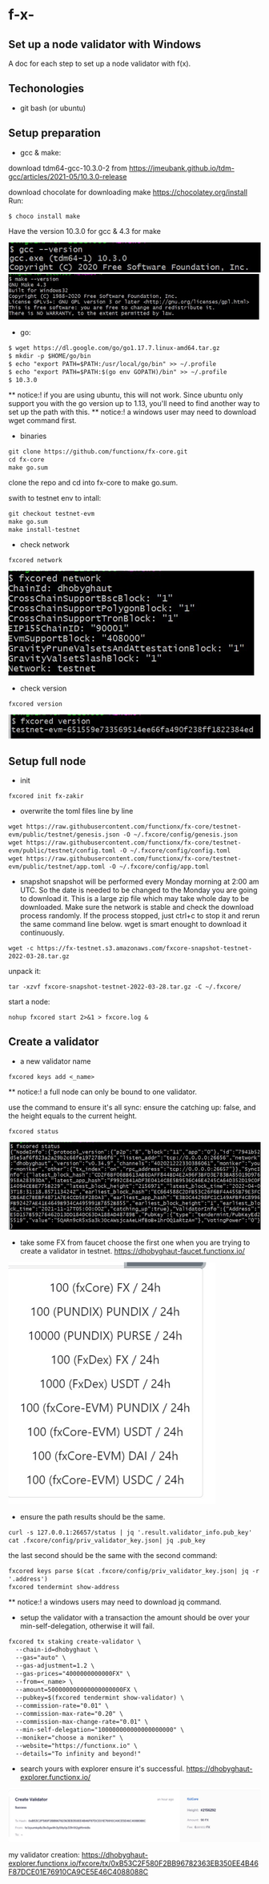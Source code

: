 # f-x-
## Set up a node validator with Windows
A doc for each step to set up a node validator with f(x).

## Techonologies
* git bash (or ubuntu)

## Setup preparation
* gcc & make:

download tdm64-gcc-10.3.0-2 from https://jmeubank.github.io/tdm-gcc/articles/2021-05/10.3.0-release

download chocolate for downloading make https://chocolatey.org/install
Run:
```
$ choco install make
```
Have the version 10.3.0 for gcc & 4.3 for make

![gcc-version](https://github.com/liq19ch/f-x-/blob/main/image/gcc.jpg)
![make-version](https://github.com/liq19ch/f-x-/blob/main/image/make.jpg)

* go:
```
$ wget https://dl.google.com/go/go1.17.7.linux-amd64.tar.gz 
$ mkdir -p $HOME/go/bin
$ echo "export PATH=$PATH:/usr/local/go/bin" >> ~/.profile
$ echo "export PATH=$PATH:$(go env GOPATH)/bin" >> ~/.profile
$ 10.3.0
```

** notice:! if you are using ubuntu, this will not work. Since ubuntu only support you with the go version up to 1.13, you'll need to find another way to set up the path with this.
** notice:! a windows user may need to download wget command first.


* binaries
```
git clone https://github.com/functionx/fx-core.git
cd fx-core
make go.sum
```

clone the repo and cd into fx-core to make go.sum.

swith to testnet env to intall:

```
git checkout testnet-evm
make go.sum
make install-testnet
```

* check network
```
fxcored network
```

![network](https://github.com/liq19ch/f-x-/blob/main/image/network.jpg)

* check version
```
fxcored version
```

![fxcored-version](https://github.com/liq19ch/f-x-/blob/main/image/version.jpg)


## Setup full node
* init
```
fxcored init fx-zakir
```

* overwrite the toml files line by line
```
wget https://raw.githubusercontent.com/functionx/fx-core/testnet-evm/public/testnet/genesis.json -O ~/.fxcore/config/genesis.json
wget https://raw.githubusercontent.com/functionx/fx-core/testnet-evm/public/testnet/config.toml -O ~/.fxcore/config/config.toml
wget https://raw.githubusercontent.com/functionx/fx-core/testnet-evm/public/testnet/app.toml -O ~/.fxcore/config/app.toml
```

* snapshot
snapshot will be performed every Monday morning at 2:00 am UTC. So the date is needed to be changed to the Monday you are going to download it.
This is a large zip file which may take whole day to be downloaded. Make sure the network is stable and check the download process randomly.
If the process stopped, just ctrl+c to stop it and rerun the same command line below. wget is smart enought to download it continuously. 

```
wget -c https://fx-testnet.s3.amazonaws.com/fxcore-snapshot-testnet-2022-03-28.tar.gz
```

unpack it:

```
tar -xzvf fxcore-snapshot-testnet-2022-03-28.tar.gz -C ~/.fxcore/
```

start a node:
```
nohup fxcored start 2>&1 > fxcore.log &
```

## Create a validator
* a new validator name
```
fxcored keys add <_name>
```

** notice:! a full node can only be bound to one validator.

use the command to ensure it's all sync:
ensure the catching up: false, and the height equals to the current height.
```
fxcored status
```
![status](https://github.com/liq19ch/f-x-/blob/main/image/status.jpg)

* take some FX from faucet
choose the first one when you are trying to create a validator in testnet.
https://dhobyghaut-faucet.functionx.io/

![faucet](https://github.com/liq19ch/f-x-/blob/main/image/faucet.jpg)

* ensure the path
results should be the same.
```
curl -s 127.0.0.1:26657/status | jq '.result.validator_info.pub_key'
cat .fxcore/config/priv_validator_key.json| jq .pub_key
```

the last second should be the same with the second command:
```
fxcored keys parse $(cat .fxcore/config/priv_validator_key.json| jq -r '.address')
fxcored tendermint show-address
```


** notice:! a windows users may need to download jq command.


* setup the validator with a transaction
the amount should be over your min-self-delegation, otherwise it will fail.

```
fxcored tx staking create-validator \
  --chain-id=dhobyghaut \
  --gas="auto" \
  --gas-adjustment=1.2 \
  --gas-prices="4000000000000FX" \
  --from=<_name> \
  --amount=500000000000000000000FX \
  --pubkey=$(fxcored tendermint show-validator) \
  --commission-rate="0.01" \
  --commission-max-rate="0.20" \
  --commission-max-change-rate="0.01" \
  --min-self-delegation="100000000000000000000" \
  --moniker="choose a moniker" \
  --website="https://functionx.io" \
  --details="To infinity and beyond!" 
  ```
  
  * search yours with explorer
  ensure it's successful.
  https://dhobyghaut-explorer.functionx.io/
  
  ![validator](https://github.com/liq19ch/f-x-/blob/main/image/validator.jpg)
  

my validator creation:
https://dhobyghaut-explorer.functionx.io/fxcore/tx/0xB53C2F580F2BB96782363EB350EE4B46F87DCE01E76910CA9CE5E46C4088088C
